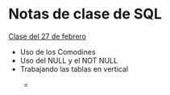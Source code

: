 # Notas de clase de SQL



<a href = 6-27feb.sql>Clase del 27 de febrero</a>
<ul>
    <li>Uso de los Comodines</li>
    <li>Uso del NULL y el NOT NULL</li>
    <li>Trabajando las tablas en vertical</li>
    <ul>
        <li>
        
</ul>